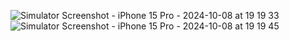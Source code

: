 ![Simulator Screenshot - iPhone 15 Pro - 2024-10-08 at 19 19 33](https://github.com/user-attachments/assets/85c8d4c6-1c89-43a7-89da-c54c5850e508)
![Simulator Screenshot - iPhone 15 Pro - 2024-10-08 at 19 19 45](https://github.com/user-attachments/assets/5c1739c3-be2a-470b-9632-18af9219022b)
